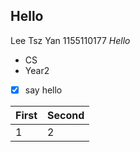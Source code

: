 ## Hello
Lee Tsz Yan
1155110177
*Hello*
* CS
* Year2

- [x] say hello

First  | Second
------------ | -------------
 1 | 2
